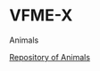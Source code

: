 # VFME-X
Animals

[Repository of Animals](https://docs.google.com/spreadsheets/d/1ntk4dar2WtL24isFL5anHTHUewixiVcSvOXHyHqPveg/edit?usp=sharing)
